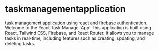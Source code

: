 # taskmanagementapplication
task management application using react and firebase authentication.
Welcome to the React Task Manager App! This application is built using React, Tailwind CSS, Firebase, and React Router. It allows you to manage tasks in real-time, including features such as creating, updating, and deleting tasks.
